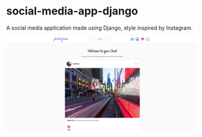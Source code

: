 # social-media-app-django
A social media application made using Django, style inspired by Instagram.


![](static/images/website-feed.PNG)
